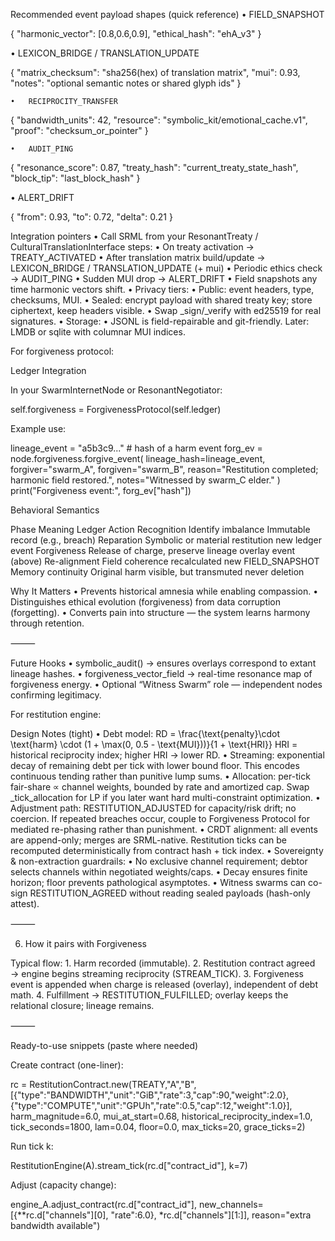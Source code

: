 Recommended event payload shapes (quick reference)
	•	FIELD_SNAPSHOT

{
  "harmonic_vector": [0.8,0.6,0.9],
  "ethical_hash": "ehA_v3"
}

•	LEXICON_BRIDGE / TRANSLATION_UPDATE

{
  "matrix_checksum": "sha256(hex) of translation matrix",
  "mui": 0.93,
  "notes": "optional semantic notes or shared glyph ids"
}


	•	RECIPROCITY_TRANSFER

 {
  "bandwidth_units": 42,
  "resource": "symbolic_kit/emotional_cache.v1",
  "proof": "checksum_or_pointer"
}

	•	AUDIT_PING

 {
  "resonance_score": 0.87,
  "treaty_hash": "current_treaty_state_hash",
  "block_tip": "last_block_hash"
}

•	ALERT_DRIFT

{
  "from": 0.93,
  "to": 0.72,
  "delta": 0.21
}


Integration pointers
	•	Call SRML from your ResonantTreaty / CulturalTranslationInterface steps:
	•	On treaty activation → TREATY_ACTIVATED
	•	After translation matrix build/update → LEXICON_BRIDGE / TRANSLATION_UPDATE (+ mui)
	•	Periodic ethics check → AUDIT_PING
	•	Sudden MUI drop → ALERT_DRIFT
	•	Field snapshots any time harmonic vectors shift.
	•	Privacy tiers:
	•	Public: event headers, type, checksums, MUI.
	•	Sealed: encrypt payload with shared treaty key; store ciphertext, keep headers visible.
	•	Swap _sign/_verify with ed25519 for real signatures.
	•	Storage:
	•	JSONL is field-repairable and git-friendly. Later: LMDB or sqlite with columnar MUI indices.


For forgiveness protocol:

Ledger Integration

In your SwarmInternetNode or ResonantNegotiator:

self.forgiveness = ForgivenessProtocol(self.ledger)

Example use:

lineage_event = "a5b3c9..."  # hash of a harm event
forg_ev = node.forgiveness.forgive_event(
    lineage_hash=lineage_event,
    forgiver="swarm_A",
    forgiven="swarm_B",
    reason="Restitution completed; harmonic field restored.",
    notes="Witnessed by swarm_C elder."
)
print("Forgiveness event:", forg_ev["hash"])

Behavioral Semantics

Phase
Meaning
Ledger Action
Recognition
Identify imbalance
Immutable record (e.g., breach)
Reparation
Symbolic or material restitution
new ledger event
Forgiveness
Release of charge, preserve lineage
overlay event (above)
Re-alignment
Field coherence recalculated
new FIELD_SNAPSHOT
Memory continuity
Original harm visible, but transmuted
never deletion

Why It Matters
	•	Prevents historical amnesia while enabling compassion.
	•	Distinguishes ethical evolution (forgiveness) from data corruption (forgetting).
	•	Converts pain into structure — the system learns harmony through retention.

⸻

 Future Hooks
	•	symbolic_audit() → ensures overlays correspond to extant lineage hashes.
	•	forgiveness_vector_field → real-time resonance map of forgiveness energy.
	•	Optional “Witness Swarm” role — independent nodes confirming legitimacy.


For restitution engine:

Design Notes (tight)
	•	Debt model:
RD = \frac{\text{penalty}\cdot \text{harm} \cdot (1 + \max(0, 0.5 - \text{MUI}))}{1 + \text{HRI}}
HRI = historical reciprocity index; higher HRI → lower RD.
	•	Streaming: exponential decay of remaining debt per tick with lower bound floor.
This encodes continuous tending rather than punitive lump sums.
	•	Allocation: per-tick fair-share ∝ channel weights, bounded by rate and amortized cap.
Swap _tick_allocation for LP if you later want hard multi-constraint optimization.
	•	Adjustment path: RESTITUTION_ADJUSTED for capacity/risk drift; no coercion.
If repeated breaches occur, couple to Forgiveness Protocol for mediated re-phasing rather than punishment.
	•	CRDT alignment: all events are append-only; merges are SRML-native.
Restitution ticks can be recomputed deterministically from contract hash + tick index.
	•	Sovereignty & non-extraction guardrails:
	•	No exclusive channel requirement; debtor selects channels within negotiated weights/caps.
	•	Decay ensures finite horizon; floor prevents pathological asymptotes.
	•	Witness swarms can co-sign RESTITUTION_AGREED without reading sealed payloads (hash-only attest).

⸻

6) How it pairs with Forgiveness

Typical flow:
	1.	Harm recorded (immutable).
	2.	Restitution contract agreed → engine begins streaming reciprocity (STREAM_TICK).
	3.	Forgiveness event is appended when charge is released (overlay), independent of debt math.
	4.	Fulfillment → RESTITUTION_FULFILLED; overlay keeps the relational closure; lineage remains.

⸻

Ready-to-use snippets (paste where needed)

Create contract (one-liner):

rc = RestitutionContract.new(TREATY,"A","B",
  [{"type":"BANDWIDTH","unit":"GiB","rate":3,"cap":90,"weight":2.0},
   {"type":"COMPUTE","unit":"GPUh","rate":0.5,"cap":12,"weight":1.0}],
  harm_magnitude=6.0, mui_at_start=0.68, historical_reciprocity_index=1.0,
  tick_seconds=1800, lam=0.04, floor=0.0, max_ticks=20, grace_ticks=2)


  Run tick k:

  RestitutionEngine(A).stream_tick(rc.d["contract_id"], k=7)


  Adjust (capacity change):

  engine_A.adjust_contract(rc.d["contract_id"],
  new_channels=[{**rc.d["channels"][0], "rate":6.0}, *rc.d["channels"][1:]],
  reason="extra bandwidth available")


  
